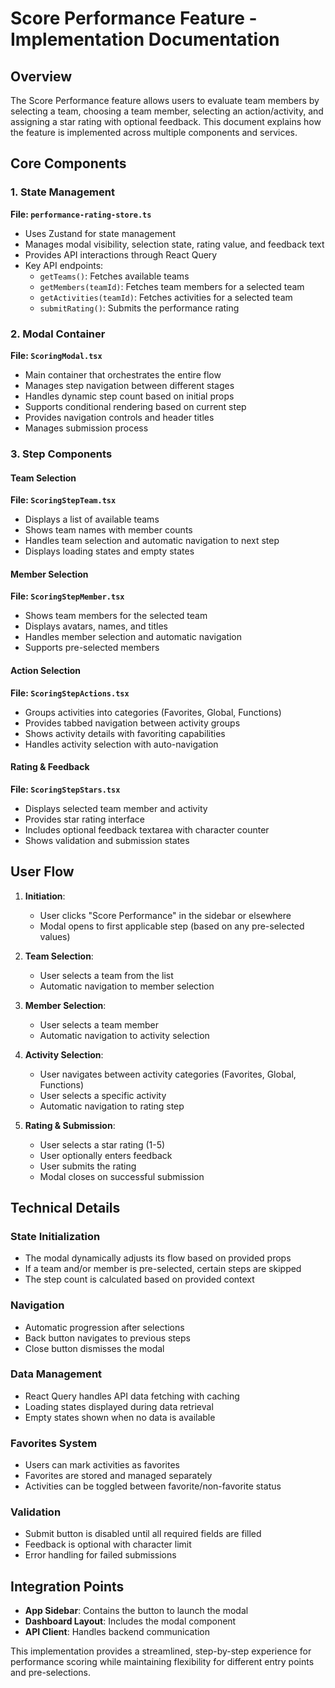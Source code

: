 # Score Performance Feature - Implementation Documentation

## Overview
The Score Performance feature allows users to evaluate team members by selecting a team, choosing a team member, selecting an action/activity, and assigning a star rating with optional feedback. This document explains how the feature is implemented across multiple components and services.

## Core Components

### 1. State Management
**File: `performance-rating-store.ts`**
- Uses Zustand for state management
- Manages modal visibility, selection state, rating value, and feedback text
- Provides API interactions through React Query
- Key API endpoints:
  - `getTeams()`: Fetches available teams
  - `getMembers(teamId)`: Fetches team members for a selected team
  - `getActivities(teamId)`: Fetches activities for a selected team
  - `submitRating()`: Submits the performance rating

### 2. Modal Container
**File: `ScoringModal.tsx`**
- Main container that orchestrates the entire flow
- Manages step navigation between different stages
- Handles dynamic step count based on initial props
- Supports conditional rendering based on current step
- Provides navigation controls and header titles
- Manages submission process

### 3. Step Components

#### Team Selection
**File: `ScoringStepTeam.tsx`**
- Displays a list of available teams
- Shows team names with member counts
- Handles team selection and automatic navigation to next step
- Displays loading states and empty states

#### Member Selection
**File: `ScoringStepMember.tsx`**
- Shows team members for the selected team
- Displays avatars, names, and titles
- Handles member selection and automatic navigation
- Supports pre-selected members

#### Action Selection
**File: `ScoringStepActions.tsx`**
- Groups activities into categories (Favorites, Global, Functions)
- Provides tabbed navigation between activity groups
- Shows activity details with favoriting capabilities
- Handles activity selection with auto-navigation

#### Rating & Feedback
**File: `ScoringStepStars.tsx`**
- Displays selected team member and activity
- Provides star rating interface
- Includes optional feedback textarea with character counter
- Shows validation and submission states

## User Flow

1. **Initiation**:
   - User clicks "Score Performance" in the sidebar or elsewhere
   - Modal opens to first applicable step (based on any pre-selected values)

2. **Team Selection**:
   - User selects a team from the list
   - Automatic navigation to member selection

3. **Member Selection**:
   - User selects a team member
   - Automatic navigation to activity selection

4. **Activity Selection**:
   - User navigates between activity categories (Favorites, Global, Functions)
   - User selects a specific activity
   - Automatic navigation to rating step

5. **Rating & Submission**:
   - User selects a star rating (1-5)
   - User optionally enters feedback
   - User submits the rating
   - Modal closes on successful submission

## Technical Details

### State Initialization
- The modal dynamically adjusts its flow based on provided props
- If a team and/or member is pre-selected, certain steps are skipped
- The step count is calculated based on provided context

### Navigation
- Automatic progression after selections
- Back button navigates to previous steps
- Close button dismisses the modal

### Data Management
- React Query handles API data fetching with caching
- Loading states displayed during data retrieval
- Empty states shown when no data is available

### Favorites System
- Users can mark activities as favorites
- Favorites are stored and managed separately
- Activities can be toggled between favorite/non-favorite status

### Validation
- Submit button is disabled until all required fields are filled
- Feedback is optional with character limit
- Error handling for failed submissions

## Integration Points

- **App Sidebar**: Contains the button to launch the modal
- **Dashboard Layout**: Includes the modal component
- **API Client**: Handles backend communication

This implementation provides a streamlined, step-by-step experience for performance scoring while maintaining flexibility for different entry points and pre-selections.
